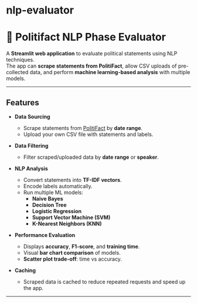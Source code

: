 ﻿# nlp-evaluator

# 📰 Politifact NLP Phase Evaluator

A **Streamlit web application** to evaluate political statements using NLP techniques.  
The app can **scrape statements from PolitiFact**, allow CSV uploads of pre-collected data, and perform **machine learning-based analysis** with multiple models.  

---

## Features

- **Data Sourcing**
  - Scrape statements from [PolitiFact](https://www.politifact.com/) by **date range**.
  - Upload your own CSV file with statements and labels.

- **Data Filtering**
  - Filter scraped/uploaded data by **date range** or **speaker**.

- **NLP Analysis**
  - Convert statements into **TF-IDF vectors**.
  - Encode labels automatically.
  - Run multiple ML models:
    - **Naive Bayes**
    - **Decision Tree**
    - **Logistic Regression**
    - **Support Vector Machine (SVM)**
    - **K-Nearest Neighbors (KNN)**

- **Performance Evaluation**
  - Displays **accuracy**, **F1-score**, and **training time**.
  - Visual **bar chart comparison** of models.
  - **Scatter plot trade-off**: time vs accuracy.

- **Caching**
  - Scraped data is cached to reduce repeated requests and speed up the app.
---


